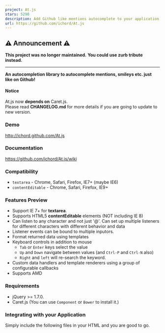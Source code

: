 ```yaml
---
project: At.js
stars: 5290
description: Add Github like mentions autocomplete to your application.
url: https://github.com/ichord/At.js
---
```


⚠️ Announcement ⚠️
------------------

**This project was no longer maintained.** **You could use zurb tribute instead.**

* * *

**An autocompletion library to autocomplete mentions, smileys etc. just like on Github!**  

#### Notice

At.js now **depends on** Caret.js.  
Please read **CHANGELOG.md** for more details if you are going to update to new version.

### Demo

http://ichord.github.com/At.js

### Documentation

https://github.com/ichord/At.js/wiki

### Compatibility

-   `textarea` - Chrome, Safari, Firefox, IE7+ (maybe IE6)
-   `contentEditable` - Chrome, Safari, Firefox, IE9+

### Features Preview

-   Support IE 7+ for **textarea**.
-   Supports HTML5 **contentEditable** elements (NOT including IE 8)
-   Can listen to any character and not just '@'. Can set up multiple listeners for different characters with different behavior and data
-   Listener events can be bound to multiple inputors.
-   Format returned data using templates
-   Keyboard controls in addition to mouse
    -   `Tab` or `Enter` keys select the value
    -   `Up` and `Down` navigate between values (and `Ctrl-P` and `Ctrl-N` also)
    -   `Right` and `left` will re-search the keyword.
-   Custom data handlers and template renderers using a group of configurable callbacks
-   Supports AMD

### Requirements

-   jQuery >= 1.7.0.
-   Caret.js (You can use `Component` or `Bower` to install it.)

### Integrating with your Application

Simply include the following files in your HTML and you are good to go.

<link href\="css/jquery.atwho.css" rel\="stylesheet"\>
<script src\="http://code.jquery.com/jquery.js"\></script\>
<script src\="js/jquery.caret.js"\></script\>
<script src\="js/jquery.atwho.js"\></script\>

$('#inputor').atwho({
    at: "@",
    data:\['Peter', 'Tom', 'Anne'\]
})

#### Bower & Component

For installing using Bower you can use `jquery.atwho` and for Component please use `ichord/At.js`.

#### Rails

You can include At.js in your `Rails` application using the gem jquery-atwho-rails.

### Core Team Members

-   @ichord (twitter)
